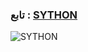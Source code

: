 
### تابع : [SYTHON](https://t.me/scsss7) ###

![SYTHON](https://te.legra.ph/file/80ff0951e619289e99c79.jpg)
